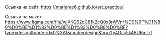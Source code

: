 Ссылка на сайт: https://marieree6.github.io/art_practice/

Ссылка на макет: https://www.figma.com/file/wjXKG62qC81k2cQ0x8rWVn/%D0%9F%D1%80%D0%BE%D1%82%D0%BE%D1%82%D0%B8%D0%BF?type=design&node-id=0%3A1&mode=design&t=uZfy4Osc5k4BUBmL-1
